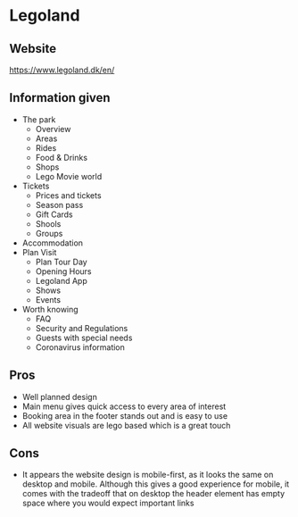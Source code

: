 # Legoland

## Website

https://www.legoland.dk/en/

## Information given

- The park
    - Overview
    - Areas
    - Rides
    - Food & Drinks
    - Shops
    - Lego Movie world
- Tickets
    - Prices and tickets
    - Season pass
    - Gift Cards
    - Shools
    - Groups
- Accommodation
- Plan Visit
    - Plan Tour Day
    - Opening Hours
    - Legoland App
    - Shows
    - Events
- Worth knowing
    - FAQ
    - Security and Regulations
    - Guests with special needs
    - Coronavirus information

## Pros

- Well planned design
- Main menu gives quick access to every area of interest
- Booking area in the footer stands out and is easy to use
- All website visuals are lego based which is a great touch

## Cons

- It appears the website design is mobile-first, as it looks the same on desktop and mobile. Although this gives a good experience for mobile, it comes with the tradeoff that on desktop the header element has empty space where you would expect important links
